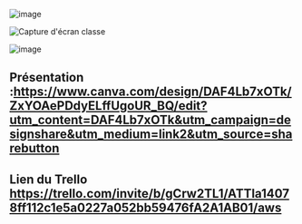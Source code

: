 ![image](https://github.com/rabiilfarakh/AWS/assets/109187438/558308fd-962b-48f3-bab3-21eb045556c1)

![Capture d'écran classe](https://github.com/rabiilfarakh/AWS/assets/109187438/62cc3459-bb76-4394-8bd1-66384c0d1921)

![image](https://github.com/rabiilfarakh/AWS/assets/109187438/1ea9f4f3-4b7e-40c5-bad7-eb1beba38870)

## Présentation :https://www.canva.com/design/DAF4Lb7xOTk/ZxYOAePDdyELffUgoUR_BQ/edit?utm_content=DAF4Lb7xOTk&utm_campaign=designshare&utm_medium=link2&utm_source=sharebutton

## Lien du Trello https://trello.com/invite/b/gCrw2TL1/ATTIa14078ff112c1e5a0227a052bb59476fA2A1AB01/aws


